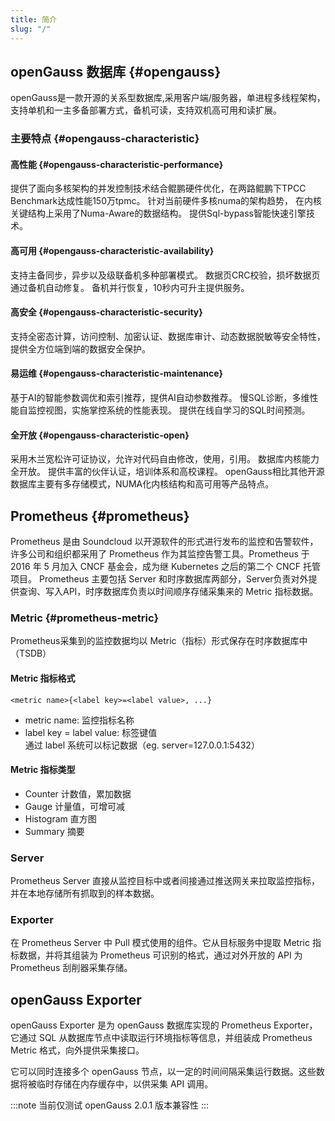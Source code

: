 ```yaml
---
title: 简介
slug: "/"
---
```


## openGauss 数据库 {#opengauss}

openGauss是一款开源的关系型数据库,采用客户端/服务器，单进程多线程架构，支持单机和一主多备部署方式，备机可读，支持双机高可用和读扩展。

### 主要特点 {#opengauss-characteristic}

#### 高性能 {#opengauss-characteristic-performance}

提供了面向多核架构的并发控制技术结合鲲鹏硬件优化，在两路鲲鹏下TPCC Benchmark达成性能150万tpmc。
针对当前硬件多核numa的架构趋势， 在内核关键结构上采用了Numa-Aware的数据结构。
提供Sql-bypass智能快速引擎技术。

#### 高可用 {#opengauss-characteristic-availability}

支持主备同步，异步以及级联备机多种部署模式。
数据页CRC校验，损坏数据页通过备机自动修复。
备机并行恢复，10秒内可升主提供服务。

#### 高安全 {#opengauss-characteristic-security}

支持全密态计算，访问控制、加密认证、数据库审计、动态数据脱敏等安全特性，提供全方位端到端的数据安全保护。

#### 易运维 {#opengauss-characteristic-maintenance}

基于AI的智能参数调优和索引推荐，提供AI自动参数推荐。
慢SQL诊断，多维性能自监控视图，实施掌控系统的性能表现。
提供在线自学习的SQL时间预测。

#### 全开放 {#opengauss-characteristic-open}

采用木兰宽松许可证协议，允许对代码自由修改，使用，引用。
数据库内核能力全开放。
提供丰富的伙伴认证，培训体系和高校课程。
openGauss相比其他开源数据库主要有多存储模式，NUMA化内核结构和高可用等产品特点。

## Prometheus {#prometheus}

Prometheus 是由 Soundcloud 以开源软件的形式进行发布的监控和告警软件，许多公司和组织都采用了 Prometheus 作为其监控告警工具。Prometheus 于 2016 年 5 月加入 CNCF 基金会，成为继 Kubernetes 之后的第二个 CNCF 托管项目。
Prometheus 主要包括 Server 和时序数据库两部分，Server负责对外提供查询、写入API，时序数据库负责以时间顺序存储采集来的 Metric 指标数据。

### Metric {#prometheus-metric}

Prometheus采集到的监控数据均以 Metric（指标）形式保存在时序数据库中（TSDB）

#### Metric 指标格式
```text
<metric name>{<label key>=<label value>, ...}
```
- metric name: 监控指标名称
- label key = label value: 标签键值  
通过 label 系统可以标记数据（eg. server=127.0.0.1:5432）

#### Metric 指标类型
- Counter 计数值，累加数据
- Gauge 计量值，可增可减
- Histogram 直方图
- Summary 摘要

### Server

Prometheus Server 直接从监控目标中或者间接通过推送网关来拉取监控指标，并在本地存储所有抓取到的样本数据。

### Exporter

在 Prometheus Server 中 Pull 模式使用的组件。它从目标服务中提取 Metric 指标数据，并将其组装为 Prometheus 可识别的格式，通过对外开放的 API 为 Prometheus 刮削器采集存储。

## openGauss Exporter

openGauss Exporter 是为 openGauss 数据库实现的 Prometheus Exporter，它通过 SQL 从数据库节点中读取运行环境指标等信息，并组装成 Prometheus Metric 格式，向外提供采集接口。

它可以同时连接多个 openGauss 节点，以一定的时间间隔采集运行数据。这些数据将被临时存储在内存缓存中，以供采集 API 调用。

:::note 
当前仅测试 openGauss 2.0.1 版本兼容性
:::